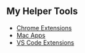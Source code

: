 ## My Helper Tools

- [Chrome Extensions](chrome-extensions/README.md)
- [Mac Apps](mac/README.md)
- [VS Code Extensions](vs-code-extensions/README.md)
